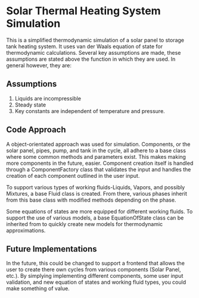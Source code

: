 # Solar Thermal Heating System Simulation

This is a simplified thermodynamic simulation of a solar panel to storage tank heating system. It uses van der Waals equation of state for thermodynamic calculations. Several key assumptions are made, these assumptions are stated above the function in which they are used. In general however, they are:

## Assumptions

1. Liquids are incompressible
2. Steady state
3. Key constants are independent of temperature and pressure.

## Code Approach

A object-orientated approach was used for simulation. Components, or the solar panel, pipes, pump, and tank in the cycle, all adhere to a base class where some common methods and parameters exist. This makes making more components in the future, easier. Component creation itself is handled through a ComponentFactory class that validates the input and handles the creation of each component outlined in the user input.

To support various types of working fluids-Liquids, Vapors, and possibly Mixtures, a base Fluid class is created. From there, various phases inherit from this base class with modified methods depending on the phase.

Some equations of states are more equipped for different working fluids. To support the use of various models, a base EquationOfState class can be inherited from to quickly create new models for thermodynamic approximations.

## Future Implementations

In the future, this could be changed to support a frontend that allows the user to create there own cycles from various components (Solar Panel, etc.). By simplying implementing different components, some user input validation, and new equation of states and working fluid types, you could make something of value.
